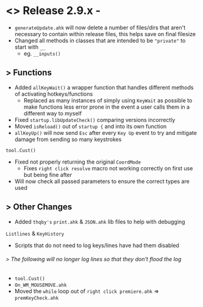 # <> Release 2.9.x - 
- `generateUpdate.ahk` will now delete a number of files/dirs that aren't necessary to contain within release files, this helps save on final filesize
- Changed all methods in classes that are intended to be `"private"` to start with `__`
    - eg. `__inputs()`

## > Functions
- Added `allKeyWait()` a wrapper function that handles different methods of activating hotkeys/functions
    - Replaced as many instances of simply using `KeyWait` as possible to make functions less error prone in the event a user calls them in a different way to myself
- Fixed `startup.libUpdateCheck()` comparing versions incorrectly
- Moved `isReload()` out of `startup {` and into its own function
- `allKeyUp()` will now send `Esc` after every `Key Up` event to try and mitigate damage from sending so many keystrokes

`tool.Cust()`
- Fixed not properly returning the original `CoordMode`
    - Fixes `right click resolve` macro not working correctly on first use but being fine after
- Will now check all passed parameters to ensure the correct types are used

## > Other Changes
- Added `thqby's` `print.ahk` & `JSON.ahk` lib files to help with debugging

`Listlines` & `KeyHistory`
- Scripts that do not need to log keys/lines have had them disabled

###### > The following will no longer log lines so that they don't flood the log
- `tool.Cust()`
- `On_WM_MOUSEMOVE.ahk`
- Moved the `while` loop out of `right click premiere.ahk` => `premKeyCheck.ahk`